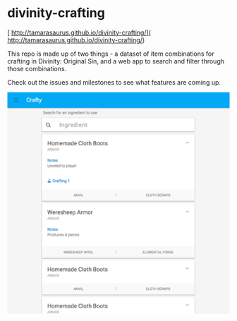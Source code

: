 divinity-crafting
=================

[ http://tamarasaurus.github.io/divinity-crafting/]( http://tamarasaurus.github.io/divinity-crafting/)

This repo is made up of two things - a dataset of item combinations for crafting in Divinity: Original Sin, and a web app to search and filter through those combinations. 

Check out the issues and milestones to see what features are coming up.

![Screenshot](https://raw.githubusercontent.com/tamarasaurus/divinity-crafting/gh-pages/crafty.png)





